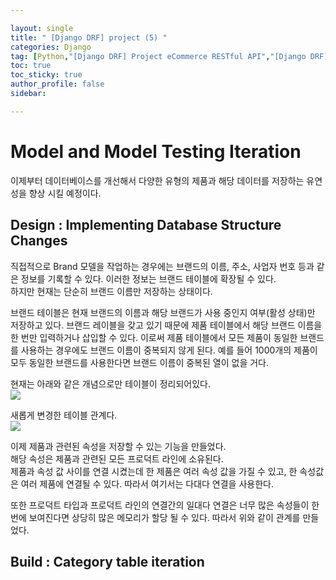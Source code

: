 ```yaml
---

layout: single
title: " [Django DRF] project (5) "
categories: Django
tag: [Python,"[Django DRF] Project eCommerce RESTful API","[Django DRF] Model and Model Testing Iteration"]
toc: true
toc_sticky: true
author_profile: false
sidebar:

---
```

# Model and Model Testing Iteration

이제부터 데이터베이스를 개선해서 다양한 유형의 제품과 해당 데이터를 저장하는 유연성을 향상 시킬 예정이다.

## Design : Implementing Database Structure Changes

직접적으로 Brand 모델을 작업하는 경우에는 브랜드의 이름, 주소, 사업자 번호 등과 같은 정보를 기록할 수 있다. 이러한 정보는 브랜드 테이블에 확장될 수 있다.     
하지만 현재는 단순히 브랜드 이름만 저장하는 상태이다.     

브랜드 테이블은 현재 브랜드의 이름과 해당 브랜드가 사용 중인지 여부(활성 상태)만 저장하고 있다. 브랜드 레이블을 갖고 있기 때문에 제품 테이블에서 해당 브랜드 이름을 한 번만 입력하거나 삽입할 수 있다. 이로써 제품 테이블에서 모든 제품이 동일한 브랜드를 사용하는 경우에도 브랜드 이름이 중복되지 않게 된다. 예를 들어 1000개의 제품이 모두 동일한 브랜드를 사용한다면 브랜드 이름이 중복된 열이 없을 거다.     

현재는 아래와 같은 개념으로만 테이블이 정리되어있다.     
![](https://i.imgur.com/YLFRcDa.png)

새롭게 변경한 테이블 관계다.    
![](https://i.imgur.com/bjskUOS.png)

이제 제품과 관련된 속성을 저장할 수 있는 기능을 만들었다.    
해당 속성은 제품과 관련된 모든 프로덕트 라인에 소유된다.     
제품과 속성 값 사이를 연결 시켰는데 한 제품은 여러 속성 값을 가질 수 있고, 한 속성값은 여러 제품에 연결될 수 있다. 따라서 여기서는 다대다 연결을 사용한다.     

또한 프로덕트 타입과 프로덕트 라인의 연결간의 일대다 연결은 너무 많은 속성들이 한 번에 보여진다면 상당히 많은 메모리가 할당 될 수 있다. 따라서 위와 같이 관계를 만들었다.    

## Build : Category table iteration



